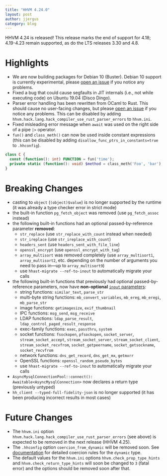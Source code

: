 ```yaml
---
title: "HHVM 4.24.0"
layout: post
author: jjergus
category: blog
---
```


HHVM 4.24 is released! This release marks the end of support for 4.18;
4.19-4.23 remain supported, as do the LTS releases 3.30 and 4.8.

# Highlights

- We are now building packages for Debian 10 (Buster). Debian 10 support is currently experimental, please [open an issue](https://github.com/hhvm/packaging/issues/new) if you notice any problems.
- Fixed a bug that could cause segfaults in JIT internals (i.e., not while executing code) on Ubuntu 19.04 (Disco Dingo).
- Parser error handling has been rewritten from OCaml to Rust. This should cause no user-facing changes, but please [open an issue](https://github.com/facebook/hhvm/issues/new) if you notice any problems. This can be disabled by adding `hhvm.hack.lang.hack_compiler_use_rust_parser_errors` to `hhvm.ini`.
- Fixed misleading error message when `await` was used on the right side of a pipe `|>` operator.
- `fun()` and `class_meth()` can now be used inside constant expressions (this can be disabled by adding `disallow_func_ptrs_in_constants=true` to `.hhconfig`).

```php
class C {
  const (function(): int) FUNCTION = fun('time');
  private static (function(): void) $method = class_meth('Foo', 'bar');
}
```

# Breaking Changes

- casting to `object` (`(object)$value`) is no longer supported by the runtime (it was already a type checker error in strict mode)
- the built-in function `pg_fetch_object` was removed (use `pg_fetch_assoc` instead)
- the following built-in functions had an optional passed-by-reference parameter **removed**:
  - `str_replace` (use `str_replace_with_count` instead when needed)
  - `str_ireplace` (use `str_ireplace_with_count`)
  - `headers_sent` (use `headers_sent_with_file_line`)
  - `openssl_encrypt` (use `openssl_encrypt_with_tag`)
  - `array_multisort` was removed completely (use `array_multisort1`, `array_multisort2`, etc. depending on the number of arguments you need to pass in&mdash;up to `array_multisort9`)
  - use `hhast-migrate --ref-to-inout` to automatically migrate your calls
- the following built-in functions that previously had optional passed-by-reference parameters, now have **non-optional** [`inout` parameters](https://docs.hhvm.com/hack/functions/inout-parameters):
  - string functions: `similar_text`, `parse_str`
  - multi-byte string functions: `mb_convert_variables`, `mb_ereg`, `mb_eregi`, `mb_parse_str`
  - image functions: `getimagesize`, `exif_thumbnail`
  - IPC functions: `msg_send`, `msg_receive`
  - LDAP functions: `ldap_parse_result`, `ldap_control_paged_result_response`
  - exec-family functions: `exec`, `passthru`, `system`
  - socket functions: `fsockopen`, `pfsockopen`, `socket_server`, `stream_socket_accept`, `stream_socket_server`, `stream_socket_client`, `stream_socket_recvfrom`, `socket_getpeername`, `socket_getsockname`, `socket_recvfrom`
  - network functions: `dns_get_record`, `dns_get_mx`, `getmxrr`
  - OpenSSL functions: `openssl_random_pseudo_bytes`
  - use `hhast-migrate --ref-to-inout` to automatically migrate your calls
- `AsyncMysqlConnectionPool::connect(): Awaitable<AsyncMysqlConnection>` now declares a return type (previously untyped)
- `hh_client --typed-full-fidelity-json` is no longer supported (it has been producing incorrect results in most cases)


# Future Changes

- The `hhvm.ini` option `hhvm.hack.lang.hack_compiler_use_rust_parser_errors` (see above) is expected to be removed in the next release (HHVM 4.25).
- The `.hhconfig` option `coercion_from_dynamic` will be removed soon. See [documentation](https://docs.hhvm.com/hack/built-in-types/dynamic) for detailed coercion rules for the `dynamic` type.
- The default values for the `hhvm.ini` options `hhvm.check_prop_type_hints` and `hhvm.check_return_type_hints` will soon be changed to `3` (fatal error) and the options should be removed soon after that.
